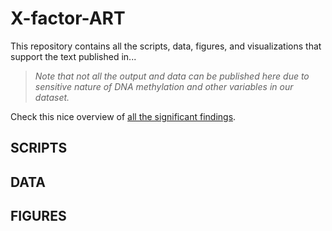 # X-factor-ART

This repository contains all the scripts, data, figures, and visualizations
that support the text published in...

> _Note that not all the output and data can be published here due to sensitive_
> _nature of DNA methylation and other variables in our dataset._

Check this nice overview of [all the significant findings](nice_table_signif_results_all.html).

## SCRIPTS

## DATA

## FIGURES
